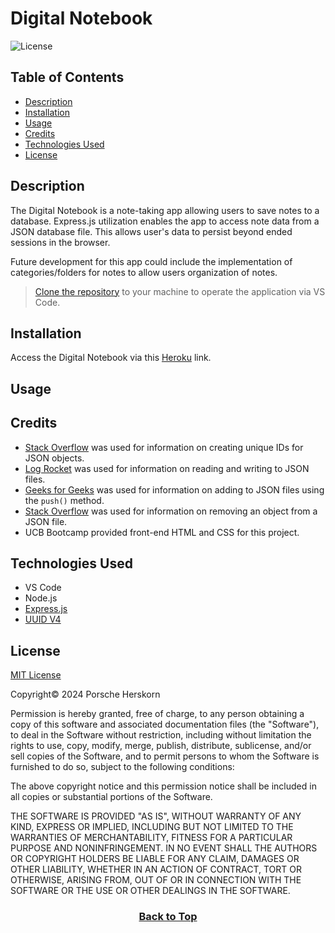 # Digital Notebook
![License](https://img.shields.io/badge/License-MIT-9cf.svg)

## Table of Contents

* [Description](#description)
* [Installation](#installation)
* [Usage](#usage)
* [Credits](#credits)
* [Technologies Used](#technologies-used)
* [License](#license)

## Description
The Digital Notebook is a note-taking app allowing users to save notes to a database. Express.js utilization enables the app to access note data from a JSON database file. This allows user's data to persist beyond ended sessions in the browser.

Future development for this app could include the implementation of categories/folders for notes to allow users organization of notes.

> [Clone the repository](https://github.com/eepitsporsche/digital_notebook) to your machine to operate the application via VS Code.

## Installation
Access the Digital Notebook via this [Heroku]() link.

## Usage




## Credits
* [Stack Overflow](https://stackoverflow.com/questions/70700607/how-to-add-a-unique-id-to-each-entry-in-my-json-object) was used for information on creating unique IDs for JSON objects.
* [Log Rocket](https://blog.logrocket.com/reading-writing-json-files-node-js-complete-tutorial/) was used for information on reading and writing to JSON files.
* [Geeks for Geeks](https://www.geeksforgeeks.org/how-to-add-data-in-json-file-using-node-js/) was used  for information on adding to JSON files using the <code>push()</code> method.
* [Stack Overflow](https://stackoverflow.com/questions/62706358/how-to-remove-an-object-from-a-json-file) was used for information on removing an object from a JSON file.
* UCB Bootcamp provided front-end HTML and CSS for this project.


## Technologies Used
* VS Code
* Node.js
* [Express.js](https://www.npmjs.com/package/express)
* [UUID V4](https://www.npmjs.com/package/uuidv4)


## License
<a href="https://opensource.org/licenses/MIT">MIT License</a>

Copyright© 2024 Porsche Herskorn

Permission is hereby granted, free of charge, to any person obtaining a copy of this software and associated documentation files (the "Software"), to deal in the Software without restriction, including without limitation the rights to use, copy, modify, merge, publish, distribute, sublicense, and/or sell copies of the Software, and to permit persons to whom the Software is furnished to do so, subject to the following conditions:

The above copyright notice and this permission notice shall be included in all copies or substantial portions of the Software.

THE SOFTWARE IS PROVIDED "AS IS", WITHOUT WARRANTY OF ANY KIND, EXPRESS OR IMPLIED, INCLUDING BUT NOT LIMITED TO THE WARRANTIES OF MERCHANTABILITY, FITNESS FOR A PARTICULAR PURPOSE AND NONINFRINGEMENT. IN NO EVENT SHALL THE AUTHORS OR COPYRIGHT HOLDERS BE LIABLE FOR ANY CLAIM, DAMAGES OR OTHER LIABILITY, WHETHER IN AN ACTION OF CONTRACT, TORT OR OTHERWISE, ARISING FROM, OUT OF OR IN CONNECTION WITH THE SOFTWARE OR THE USE OR OTHER DEALINGS IN THE SOFTWARE.

### <p align="center">[Back to Top](#digital-notebook)</p>
